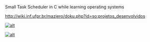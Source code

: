 Small Task Scheduler in C while learning operating systems

http://wiki.inf.ufpr.br/maziero/doku.php?id=so:projetos_desenvolvidos

[![alt](https://codenvy.com/factory/resources/factory-white.png)](https://codenvy.com/factory?id=gq5i9g43vlwynggf)

[![alt](https://rawgit.com/slemeur/4a900bb68300a2643679/raw/1ad2c6d784c92fc21886c765bc6315a1f2ee690c/codenvy-contribute.svg)](https://codenvy.com/ide-resources/share/project/luisfer.rigoni/c-test)
